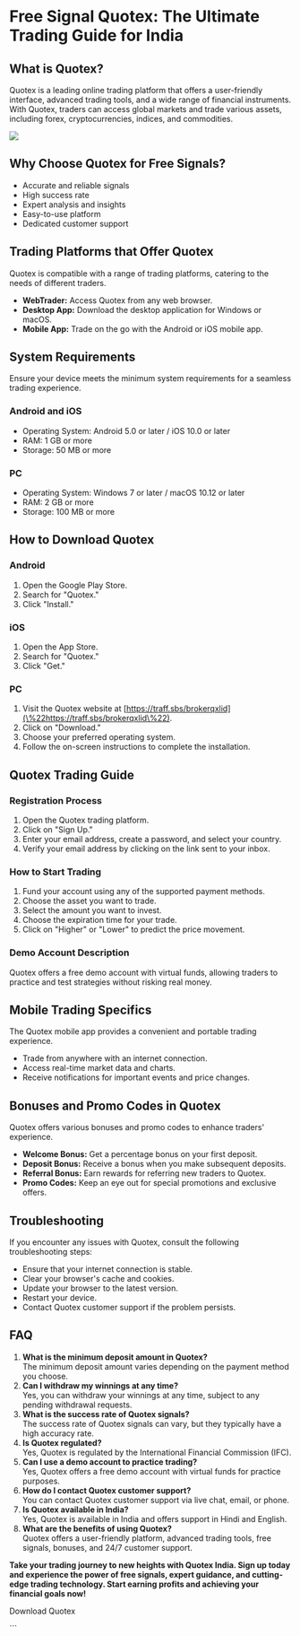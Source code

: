 # Free Signal Quotex: The Ultimate Trading Guide for India

## What is Quotex?

Quotex is a leading online trading platform that offers a user-friendly
interface, advanced trading tools, and a wide range of financial
instruments. With Quotex, traders can access global markets and trade
various assets, including forex, cryptocurrencies, indices, and
commodities.

[![](https://static.quotex.io/files/4_en/300_250.jpg)](https://traff.sbs/brokerqxlid)

## Why Choose Quotex for Free Signals?

-   Accurate and reliable signals
-   High success rate
-   Expert analysis and insights
-   Easy-to-use platform
-   Dedicated customer support

## Trading Platforms that Offer Quotex

Quotex is compatible with a range of trading platforms, catering to the
needs of different traders.

-   **WebTrader:** Access Quotex from any web browser.
-   **Desktop App:** Download the desktop application for Windows or
    macOS.
-   **Mobile App:** Trade on the go with the Android or iOS mobile app.

## System Requirements

Ensure your device meets the minimum system requirements for a seamless
trading experience.

### Android and iOS

-   Operating System: Android 5.0 or later / iOS 10.0 or later
-   RAM: 1 GB or more
-   Storage: 50 MB or more

### PC

-   Operating System: Windows 7 or later / macOS 10.12 or later
-   RAM: 2 GB or more
-   Storage: 100 MB or more

## How to Download Quotex

### Android

1.  Open the Google Play Store.
2.  Search for "Quotex."
3.  Click "Install."

### iOS

1.  Open the App Store.
2.  Search for "Quotex."
3.  Click "Get."

### PC

1.  Visit the Quotex website at
    [https://traff.sbs/brokerqxlid](\%22https://traff.sbs/brokerqxlid\%22).
2.  Click on "Download."
3.  Choose your preferred operating system.
4.  Follow the on-screen instructions to complete the installation.

## Quotex Trading Guide

### Registration Process

1.  Open the Quotex trading platform.
2.  Click on "Sign Up."
3.  Enter your email address, create a password, and select your
    country.
4.  Verify your email address by clicking on the link sent to your
    inbox.

### How to Start Trading

1.  Fund your account using any of the supported payment methods.
2.  Choose the asset you want to trade.
3.  Select the amount you want to invest.
4.  Choose the expiration time for your trade.
5.  Click on "Higher" or "Lower" to predict the price
    movement.

### Demo Account Description

Quotex offers a free demo account with virtual funds, allowing traders
to practice and test strategies without risking real money.

## Mobile Trading Specifics

The Quotex mobile app provides a convenient and portable trading
experience.

-   Trade from anywhere with an internet connection.
-   Access real-time market data and charts.
-   Receive notifications for important events and price changes.

## Bonuses and Promo Codes in Quotex

Quotex offers various bonuses and promo codes to enhance traders\'
experience.

-   **Welcome Bonus:** Get a percentage bonus on your first deposit.
-   **Deposit Bonus:** Receive a bonus when you make subsequent
    deposits.
-   **Referral Bonus:** Earn rewards for referring new traders to
    Quotex.
-   **Promo Codes:** Keep an eye out for special promotions and
    exclusive offers.

## Troubleshooting

If you encounter any issues with Quotex, consult the following
troubleshooting steps:

-   Ensure that your internet connection is stable.
-   Clear your browser\'s cache and cookies.
-   Update your browser to the latest version.
-   Restart your device.
-   Contact Quotex customer support if the problem persists.

## FAQ

1.  **What is the minimum deposit amount in Quotex?**\
    The minimum deposit amount varies depending on the payment method
    you choose.
2.  **Can I withdraw my winnings at any time?**\
    Yes, you can withdraw your winnings at any time, subject to any
    pending withdrawal requests.
3.  **What is the success rate of Quotex signals?**\
    The success rate of Quotex signals can vary, but they typically have
    a high accuracy rate.
4.  **Is Quotex regulated?**\
    Yes, Quotex is regulated by the International Financial Commission
    (IFC).
5.  **Can I use a demo account to practice trading?**\
    Yes, Quotex offers a free demo account with virtual funds for
    practice purposes.
6.  **How do I contact Quotex customer support?**\
    You can contact Quotex customer support via live chat, email, or
    phone.
7.  **Is Quotex available in India?**\
    Yes, Quotex is available in India and offers support in Hindi and
    English.
8.  **What are the benefits of using Quotex?**\
    Quotex offers a user-friendly platform, advanced trading tools, free
    signals, bonuses, and 24/7 customer support.

**Take your trading journey to new heights with Quotex India. Sign up
today and experience the power of free signals, expert guidance, and
cutting-edge trading technology. Start earning profits and achieving
your financial goals now!**

Download Quotex

\`\`\`

